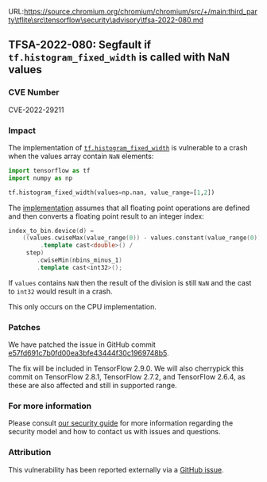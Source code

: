 URL:https://source.chromium.org/chromium/chromium/src/+/main:third_party\tflite\src\tensorflow\security\advisory\tfsa-2022-080.md
## TFSA-2022-080: Segfault if `tf.histogram_fixed_width` is called with NaN values

### CVE Number
CVE-2022-29211

### Impact
The implementation of [`tf.histogram_fixed_width`](https://github.com/tensorflow/tensorflow/blob/f3b9bf4c3c0597563b289c0512e98d4ce81f886e/tensorflow/core/kernels/histogram_op.cc) is vulnerable to a crash when the values array contain `NaN` elements:

```python
import tensorflow as tf
import numpy as np

tf.histogram_fixed_width(values=np.nan, value_range=[1,2])
```

The [implementation](https://github.com/tensorflow/tensorflow/blob/f3b9bf4c3c0597563b289c0512e98d4ce81f886e/tensorflow/core/kernels/histogram_op.cc#L35-L74) assumes that all floating point operations are defined and then converts a floating point result to an integer index:

```cc
index_to_bin.device(d) =
    ((values.cwiseMax(value_range(0)) - values.constant(value_range(0)))
         .template cast<double>() /
     step)
        .cwiseMin(nbins_minus_1)
        .template cast<int32>();
```

If `values` contains `NaN` then the result of the division is still `NaN` and the cast to `int32` would result in a crash.

This only occurs on the CPU implementation.

### Patches
We have patched the issue in GitHub commit [e57fd691c7b0fd00ea3bfe43444f30c1969748b5](https://github.com/tensorflow/tensorflow/commit/e57fd691c7b0fd00ea3bfe43444f30c1969748b5).

The fix will be included in TensorFlow 2.9.0. We will also cherrypick this commit on TensorFlow 2.8.1, TensorFlow 2.7.2, and TensorFlow 2.6.4, as these are also affected and still in supported range.

### For more information
Please consult [our security guide](https://github.com/tensorflow/tensorflow/blob/master/SECURITY.md) for more information regarding the security model and how to contact us with issues and questions.

### Attribution
This vulnerability has been reported externally via a [GitHub issue](https://github.com/tensorflow/tensorflow/issues/45770).
